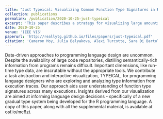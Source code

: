 ```yaml
---
title: "Just Typeical: Visualizing Common Function Type Signatures in R"
collection: publications
permalink: /publication/2020-10-25-just-typeical
excerpt: 'This paper describes a strategy for visualizing large amounts of type signatures for functions; these signatures were collected as part of a large experiment for the Types for R paper.'
date: 2020-10-25
venue: 'IEEE VIS'
paperurl: 'http://reallytg.github.io/files/papers/just-typeical.pdf'
citation: 'Cameron Moy, Julia Belyakova, Alexi Turcotte, Sara Di Bartolomeo and Cody Dunne, <i>Just TYPEical: Visualizing Common Function Type Signatures in R</i>, IEEE Visualization Conference (VIS), 2020, pp. 121-125'
---
```


Data-driven approaches to programming language design are uncommon. Despite the availability of large code repositories, distilling semantically-rich information from programs remains difficult. Important dimensions, like run-time type data, are inscrutable without the appropriate tools. We contribute a task abstraction and interactive visualization, TYPEICAL, for programming language designers who are exploring and analyzing type information from execution traces. Our approach aids user understanding of function type signatures across many executions. Insights derived from our visualization are aimed at informing language design decisions - specifically of a new gradual type system being developed for the R programming language. A copy of this paper, along with all the supplemental material, is available at osf.io/mc6zt.